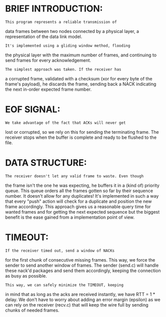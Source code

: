 # BRIEF INTRODUCTION:

    This program represents a reliable transmission of
data frames between two nodes connected by a physical layer,
a representation of the data link model.

    It's implemented using a gliding window method, flooding
the physical layer with the maximum number of frames, and
continuing to send frames for every acknowledgement.

    The simplest approach was taken. If the receiver has
a corrupted frame, validated with a checksum (xor for every
byte of the frame's payload), he discards the frame, sending
back a NACK indicating the next in-order expected frame number.

# EOF SIGNAL:

    We take advantage of the fact that ACKs will never get
lost or corrupted, so we rely on this for sending the terminating
frame. The receiver stops when the buffer is complete and ready
to be flushed to the file.

# DATA STRUCTURE:

    The receiver doesn't let any valid frame to waste. Even though
the frame isn't the one he was expecting, he buffers it in a 
(kind of) priority queue.
    This queue orders all the frames gotten so far by their
sequence number. It doesn't allow for any duplicates! It's
implemented in such a way that every "push" action will check
for a duplicate and position the new frame accordingly.
    This approach gives us a reasonable query time for wanted
frames and for getting the next expected sequence but the biggest
benefit is the ease gained from a implementation point of view.

# TIMEOUT:

    If the receiver timed out, send a window of NACKs
for the first chunk of consecutive missing
frames. This way, we force the sender to send
another window of frames. The sender (send.c) will handle these
nack'd packages and send them accordingly, keeping
the connection as busy as possible.

    This way, we can safely minimize the TIMEOUT, keeping
in mind that as long as the acks are received instantly,
we have RTT = 1 * delay. We don't have to worry about adding
an error margin (epsilon) as we can rely on the receiver (recv.c)
that will keep the wire full by sending chunks of needed frames.
